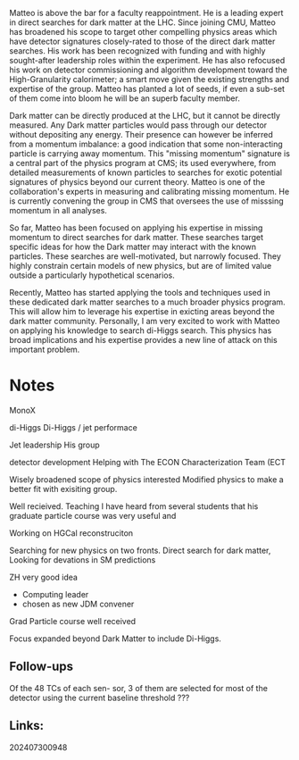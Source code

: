 
Matteo is above the bar for a faculty reappointment.  He is a leading expert in direct searches for dark matter at the LHC.  Since joining CMU, Matteo has broadened his scope to target other compelling physics areas which have detector signatures closely-rated to those of the direct dark matter searches. His work has been recognized with funding and with highly sought-after leadership roles within the experiment. He has also refocused his work on detector commissioning and algorithm development toward the High-Granularity calorimeter; a smart move given the existing strengths and expertise of the group. Matteo has planted a lot of seeds, if even a sub-set of them come into bloom he will be an superb faculty member. 

Dark matter can be directly produced at the LHC, but it cannot be directly measured. Any Dark matter particles would pass through our detector without depositing any energy. Their presence can however be inferred from a momentum imbalance: a good indication that some non-interacting particle is carrying away momentum.  This "missing momentum" signature is a central part of the physics program at CMS; its used everywhere, from detailed measurements of known particles to searches for exotic potential signatures of physics beyond our current theory. Matteo is one of the collaboration's experts in measuring and calibrating missing momentum. He is currently convening the group in CMS that oversees the use of misssing momentum in all analyses.

So far, Matteo has been focused on applying his expertise in missing momentum to direct searches for dark matter. These searches target specific ideas for how the Dark matter may interact with the known particles. These searches are well-motivated, but narrowly focused.  They highly constrain certain models of new physics, but are of limited value outside a particularly hypothetical scenarios. 

Recently, Matteo has started applying the tools and techniques used in these dedicated dark matter searches to a much broader physics program. This will allow him to leverage his expertise in exicting areas beyond the dark matter community. Personally, I am very excited to work with Matteo on applying his knowledge to search di-Higgs search. This physics has broad implications and his expertise provides a new line of attack on this important problem. 





# Notes


MonoX

di-Higgs
Di-Higgs / jet performace 


Jet leadership 
His group 

detector development
Helping with The ECON Characterization Team (ECT


Wisely broadened scope of physics interested 
Modified physics to make a better fit with exisiting group.



Well recieived. Teaching I have heard from several students that his graduate particle course was very useful and 

Working on HGCal reconstruciton 

Searching for new physics on two fronts. 
	Direct search for dark matter, 
	Looking for devations in SM predictions

ZH very good idea

- Computing leader
- chosen as new JDM convener 

Grad Particle course well received 

Focus expanded beyond Dark Matter to include Di-Higgs. 


## Follow-ups

Of the 48 TCs of each sen- sor, 3 of them are selected for most of the detector using the current baseline threshold ???
## Links: 



202407300948

